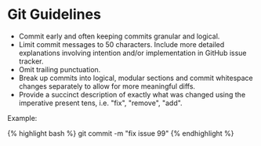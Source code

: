 # Git Guidelines

* Commit early and often keeping commits granular and logical.
* Limit commit messages to 50 characters. Include more detailed explanations involving intention and/or implementation in GitHub issue tracker.
* Omit trailing punctuation.
* Break up commits into logical, modular sections and commit whitespace changes separately to allow for more meaningful diffs.
* Provide a succinct description of exactly what was changed using the imperative present tens, i.e. "fix", "remove", "add".

Example:

{% highlight bash %}
  git commit -m "fix issue 99"
{% endhighlight %}
